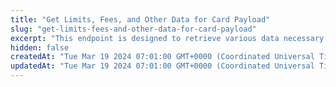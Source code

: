 ```yaml
---
title: "Get Limits, Fees, and Other Data for Card Payload"
slug: "get-limits-fees-and-other-data-for-card-payload"
excerpt: "This endpoint is designed to retrieve various data necessary for conducting transactions using a specific card."
hidden: false
createdAt: "Tue Mar 19 2024 07:01:00 GMT+0000 (Coordinated Universal Time)"
updatedAt: "Tue Mar 19 2024 07:01:00 GMT+0000 (Coordinated Universal Time)"
---
```


